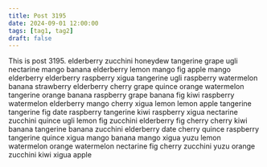 ```yaml
---
title: Post 3195
date: 2024-09-01 12:00:00
tags: [tag1, tag2]
draft: false
---
```

This is post 3195.
elderberry
zucchini
honeydew
tangerine
grape
ugli
nectarine
mango
banana
elderberry
lemon
mango
fig
apple
mango
elderberry
elderberry
raspberry
xigua
tangerine
ugli
raspberry
watermelon
banana
strawberry
elderberry
cherry
grape
quince
orange
watermelon
tangerine
orange
banana
raspberry
grape
banana
fig
kiwi
raspberry
watermelon
elderberry
mango
cherry
xigua
lemon
lemon
apple
tangerine
tangerine
fig
date
raspberry
tangerine
kiwi
raspberry
xigua
nectarine
zucchini
quince
ugli
lemon
fig
zucchini
elderberry
fig
cherry
cherry
kiwi
banana
tangerine
banana
zucchini
elderberry
date
cherry
quince
raspberry
tangerine
quince
xigua
mango
banana
mango
xigua
yuzu
lemon
watermelon
orange
watermelon
nectarine
fig
cherry
zucchini
yuzu
orange
zucchini
kiwi
xigua
apple
